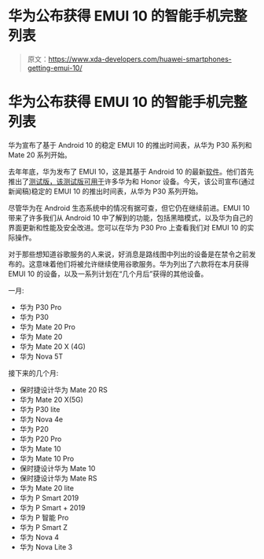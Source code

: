 # 华为公布获得 EMUI 10 的智能手机完整列表

> 原文：<https://www.xda-developers.com/huawei-smartphones-getting-emui-10/>

# 华为公布获得 EMUI 10 的智能手机完整列表

华为宣布了基于 Android 10 的稳定 EMUI 10 的推出时间表，从华为 P30 系列和 Mate 20 系列开始。

去年年底，华为发布了 EMUI 10，这是其基于 Android 10 的最新[软件](https://consumer.huawei.com/en/emui/)。他们首先推出了[测试版，该测试版可用于](https://www.xda-developers.com/emui-10-android-10-update-timeline-huawei-honor/)许多华为和 Honor 设备。今天，该公司宣布(通过新闻稿)稳定的 EMUI 10 的推出时间表，从华为 P30 系列开始。

尽管华为在 Android 生态系统中的情况有据可查，但它仍在继续前进。EMUI 10 带来了许多我们从 Android 10 中了解到的功能，包括黑暗模式，以及华为自己的界面更新和性能及安全改进。您可以在华为 P30 Pro 上查看我们对 EMUI 10 的实际操作。

对于那些想知道谷歌服务的人来说，好消息是路线图中列出的设备是在禁令之前发布的。这意味着他们将被允许继续使用谷歌服务。华为列出了六款将在本月获得 EMUI 10 的设备，以及一系列计划在“几个月后”获得的其他设备。

一月:

*   华为 P30 Pro
*   华为 P30
*   华为 Mate 20 Pro
*   华为 Mate 20
*   华为 Mate 20 X (4G)
*   华为 Nova 5T

接下来的几个月:

*   保时捷设计华为 Mate 20 RS
*   华为 Mate 20 X(5G)
*   华为 P30 lite
*   华为 Nova 4e
*   华为 P20
*   华为 P20 Pro
*   华为 Mate 10
*   华为 Mate 10 Pro
*   保时捷设计华为 Mate 10
*   保时捷设计华为 Mate RS
*   华为 Mate 20 lite
*   华为 P Smart 2019
*   华为 P Smart + 2019
*   华为 P 智能 Pro
*   华为 P Smart Z
*   华为 Nova 4
*   华为 Nova Lite 3